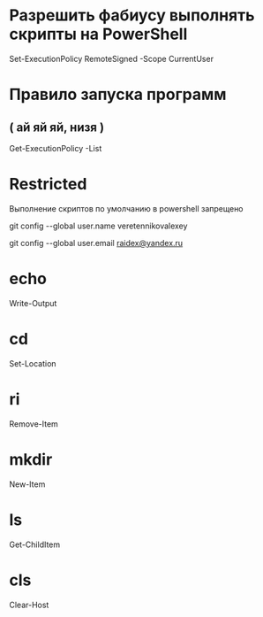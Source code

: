 # Разрешить фабиусу выполнять скрипты на PowerShell

Set-ExecutionPolicy RemoteSigned -Scope CurrentUser

# Правило запуска программ
## ( ай яй яй, низя )

Get-ExecutionPolicy -List

# Restricted

Выполнение скриптов по умолчанию в powershell запрещено

git config --global user.name veretennikovalexey

git config --global user.email raidex@yandex.ru

# echo

Write-Output

# cd

Set-Location

# ri

Remove-Item

# mkdir

New-Item

# ls

Get-ChildItem

# cls

Clear-Host
